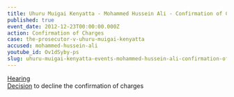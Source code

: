 ```yaml
---
title: Uhuru Muigai Kenyatta - Mohammed Hussein Ali - Confirmation of Charges
published: true
event_date: 2012-12-23T00:00:00.000Z
action: Confirmation of Charges
case: the-prosecutor-v-uhuru-muigai-kenyatta
accused: mohammed-hussein-ali
youtube_id: Ov1dSyby-ps
slug: uhuru-muigai-kenyatta-events-mohammed-hussein-ali-confirmation-of-charges
---
```



[Hearing](https://youtu.be/Ov1dSyby-ps)
<br>[Decision](https://www.icc-cpi.int/Pages/record.aspx?docNo=ICC-01/09-02/11-382-Red) to decline the confirmation of charges